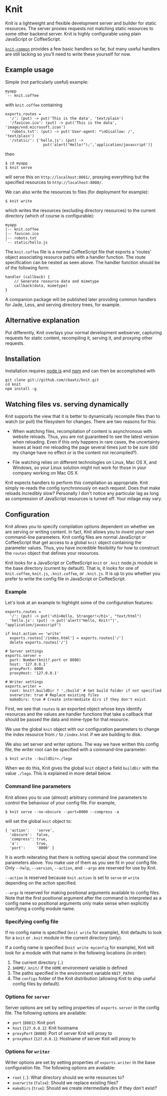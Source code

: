 Knit
====

Knit is a lightweight and flexible development server and builder for
static resources. The server proxies requests not matching static
resources to some other backend server. Knit is highly configurable
using plain JavaScript or CoffeeScript.

[`knit-common`](https://github.com/cbaatz/knit-common) provides a few
basic handlers so far, but many useful handlers are still lacking so
you'll need to write these yourself for now.

Example usage
-------------

Simple (not particularly useful) example:

    myapp
    `-- knit.coffee

with `knit.coffee` containing

    exports.routes =
      '/': (put) -> put('This is the data', 'text/plain')
      '/favicon.ico': (put) -> put('This is the data', 'image/vnd.microsoft.icon')
      'robots.txt': (put) -> put('User-agent: *\nDisallow: /', 'text/plain')
      '/static/': {'hello.js': (put) ->
                     put('alert("Hello!");','application/javascript')}
then

    $ cd myapp
    $ knit serve

will serve this on `http://localhost:8081/`, proxying everything but
the specified resources to `http://localhost:8080/`.

We can also write the resources to files (for deployment for example):

    $ knit write

which writes the resources (excluding directory resources) to the
current directory (which of course is configurable):

    myapp
    |-- knit.coffee
    |-- favicon.ico
    |-- robots.txt
    `-- static/hello.js

The `knit.coffee` file is a normal CoffeeScript file that exports a
'routes' object associating resource paths with a handler
function. The route specification can be nested as seen above. The
handler function should be of the following form:

    handler (callback) {
        // Generate resource data and mimetype
        callback(data, mimetype)
    }

A companion package will be published later providing common handlers
for Jade, Less, and serving directory trees, for example.

Alternative explanation
-----------------------

Put differently, Knit overlays your normal development webserver,
capturing requests for static content, recompiling it, serving it, and
proxying other requests.

Installation
------------

Installation requires
[node.js](https://github.com/joyent/node/wiki/Installation) and
[npm](http://npmjs.org/) and can then be accomplished with

    git clone git://github.com/cbaatz/knit.git
    cd knit
    npm install -g

Watching files vs. serving dynamically
--------------------------------------

Knit supports the view that it is better to dynamically recompile
files than to watch (or poll) the filesystem for changes. There are
two reasons for this:

* When watching files, recompilation of content is asynchronous with
website reloads. Thus, you are not guaranteed to see the latest
version when reloading. Even if this only happens in rare cases, the
uncertainty leaves at least me reloading the page several times just
to be sure (did my change have no effect or is the content not
recompiled?).

* File watching relies on different technologies on Linux, Mac OS X,
and Windows, so your Linux solution might not work for those in your
company working on Mac OS X.

Knit expects handlers to perform this compilation as appropriate.
Knit simply re-reads the config synchronously on each request. Does
that make reloads incredibly slow? Personally I don't notice any
particular lag as long as compression of JavaScript resources is
turned off. Your milage may vary.

Configuration
-------------

Knit allows you to specify compilation options dependent on whether we
are serving or writing content. In fact, Knit allows you to *invent
your own* command-line parameters. Knit config files are normal
JavaScript or CoffeeScript that get access to a global `knit` object
containing the parameter values. Thus, you have incredible flexibility
for how to construct the `routes` object that defines your resources.

Knit looks for a JavaScript or CoffeeScript `knit` or `.knit` node.js
module in the base directory (current by default). That is, it looks
for one of `knit.coffee`, `knit.js`, `.knit.coffee`, or `.knit.js`. It
is up to you whether you prefer to write the config file in JavaScript
or CoffeeScript.

### Example

Let's look at an example to highlight some of the configuration
features:

    exports.routes =
      '/': (put) -> put('<h1>Hello, Stranger!</h1>', "text/html")
      'hello.js': (put) -> put('alert("Hello, Knit!")', "application/javascript")

    if knit.action == 'write'
      exports.routes['/index.html'] = exports.routes['/']
      delete exports.routes['/']

    # Server settings
    exports.server =
      port: Number(knit?.port or 8080)
      host: '127.0.0.1'
      proxyPort: 8000
      proxyHost: '127.0.0.1'

    # Writer settings
    exports.writer =
      root: knit?.buildDir ? './build' # Set build folder if not specified
      overwrite: true # Replace existing files
      makeDirs: true # Create intermediate dirs if they don't exist

First, we see that `routes` is an exported object whose keys identify
resources and the values are handler functions that take a callback
that should be passed the data and mime-type for that resource.

We use the global `knit` object with our configuration parameters to
change the index resource from `/` to `/index.html` if we are building
to disk.

We also set server and writer options. The way we have written this
config file, the writer root can be specified with a command-line
parameter:

    $ knit write --buildDir=./lego

When we do this, Knit gives the global `knit` object a field
`buildDir` with the value `./lego`. This is explained in more detail
below.

### Command line parameters

Knit allows you to use (almost) arbitrary command line parameters to
control the behaviour of your config file. For example,

    $ knit serve --no-obscure --port=8000 --compress -a

will set the global `knit` object to:

    { 'action':   'serve',
      'obscure':  false,
      'compress': true,
      'a':        true,
      'port':     '8000' }

It is worth reiterating that there is nothing special about the
command line parameters above. You make use of them as you see fit in
your config file. Only `--help`, `--version`, `--action`, and `--args`
are reserved for use by Knit.

`--action` is reserved because `knit.action` is set to `serve` or
`write` depending on the action specified.

`--args` is reserved for making positional arguments available to
config files. Note that the first positional argument after the
command is interpreted as a config name so positional arguments only
make sense when explicitly specifying a config module name.

### Specifying config file

If no config name is specified (`knit write` for example), Knit
defaults to look for a `knit` or `.knit` module in the current
directory (only).

If a config name is specified (`knit write myconfig` for example),
Knit will look for a module with that name in the following locations
(in order):

1. The current directory (`.`)
2. `$HOME/.knit/` if the `HOME` environment variable is defined
3. The paths specified in the environment variable `KNIT_PATHS`
4. The `configs` folder of the Knit distribution (allowing Knit to
   ship useful config files by default).

### Options for `server`

Server options are set by setting properties of `exports.server` in
the config file. The following options are available:

* `port` (`8081`): Knit port
* `host` (`127.0.0.1`): Knit hostname
* `proxyPort` (`8080`): Port of server Knit will proxy to
* `proxyHost` (`127.0.0.1`): Hostname of server Knit will proxy to

### Options for `writer`

Writer options are set by setting properties of `exports.writer` in
the base configuration file. The following options are available:

* `root` (`.`): What directory should we write resources to?
* `overwrite` (`false`): Should we replace existing files?
* `makeDirs` (`true`): Should we create intermediate dirs if they don't exist?
